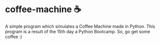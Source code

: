 # coffee-machine ☕ 
A simple program which simulates a Coffee Machine made in Python.
This program is a result of the 15th day a Python Bootcamp.
So, go get some coffee :)
